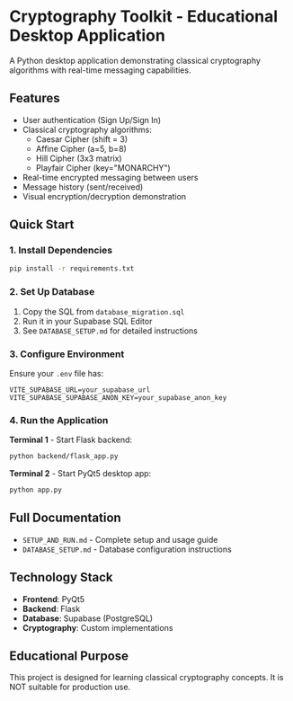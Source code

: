 # Cryptography Toolkit - Educational Desktop Application

A Python desktop application demonstrating classical cryptography algorithms with real-time messaging capabilities.

## Features

- User authentication (Sign Up/Sign In)
- Classical cryptography algorithms:
  - Caesar Cipher (shift = 3)
  - Affine Cipher (a=5, b=8)
  - Hill Cipher (3x3 matrix)
  - Playfair Cipher (key="MONARCHY")
- Real-time encrypted messaging between users
- Message history (sent/received)
- Visual encryption/decryption demonstration

## Quick Start

### 1. Install Dependencies

```bash
pip install -r requirements.txt
```

### 2. Set Up Database

1. Copy the SQL from `database_migration.sql`
2. Run it in your Supabase SQL Editor
3. See `DATABASE_SETUP.md` for detailed instructions

### 3. Configure Environment

Ensure your `.env` file has:
```
VITE_SUPABASE_URL=your_supabase_url
VITE_SUPABASE_SUPABASE_ANON_KEY=your_supabase_anon_key
```

### 4. Run the Application

**Terminal 1** - Start Flask backend:
```bash
python backend/flask_app.py
```

**Terminal 2** - Start PyQt5 desktop app:
```bash
python app.py
```

## Full Documentation

- `SETUP_AND_RUN.md` - Complete setup and usage guide
- `DATABASE_SETUP.md` - Database configuration instructions

## Technology Stack

- **Frontend**: PyQt5
- **Backend**: Flask
- **Database**: Supabase (PostgreSQL)
- **Cryptography**: Custom implementations

## Educational Purpose

This project is designed for learning classical cryptography concepts. It is NOT suitable for production use.
